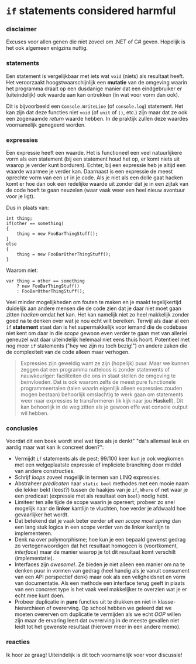 # `if` statements considered harmful
### disclaimer
Excuses voor allen genen die niet zoveel om .NET of C# geven. 
Hopelijk is het ook algemeen enigzins nuttig.

### statements
Een statement is vergelijkbaar met iets wat `void` (niets) als resultaat heeft. Het veroorzaakt hoogstwaarschijnlijk een **mutatie** van de omgeving waarin het programma draait op een dusdanige manier dat een eindgebruiker er (uiteindelijk) ook waarde aan kan ontrekken (in wat voor vorm dan ook).

Dit is bijvoorbeeld een `Console.WriteLine` (of `console.log`) statement. Het kan zijn dat deze functies niet `void` (of `unit` of `()`, etc.) zijn maar dat ze ook een zogenaamde *return* waarde hebben. In de praktijk zullen deze waardes voornamelijk genegeerd worden.

### expressies
Een expressie heeft een waarde. Het is functioneel een veel natuurlijkere vorm als een statement (bij een statement houd het op, er komt niets uit waarop je verder kunt borduren). Echter, bij een expressie heb je altijd een waarde waarmee je verder kan. Daarnaast is een expressie de meest oprechte vorm van een `if` in je code. Als je niet als een dolle gaat hacken komt er hoe dan ook een redelijke waarde uit zonder dat je in een zijtak van de code hoeft te gaan neuzelen (waar vaak weer een heel nieuw avontuur voor je ligt).

Dus in plaats van:

    int thing;
    if(other == something)
    {
        thing = new FooBarThingStuff();
    }
    else
    {
        thing = new FooBarOtherThingStuff();    
    }

Waarom niet:

    var thing = other == something 
        ? new FooBarThingStuff() 
        : FooBarOtherThingStuff();

Veel minder mogelijkheden om fouten te maken en je maakt tegelijkertijd duidelijk aan andere mensen die de code zien dat je daar niet moet gaan zitten *hacken* omdat het kan. Het kan namelijk niet zo heel makkelijk zonder goed na te denken over wat je nou echt wilt bereiken. Terwijl als daar al een `if` **statement** staat dan is het supermakkelijk voor iemand die de codebase niet kent om daar in die *scope* gewoon even verder te gaan met van allerlei geneuzel wat daar uiteindelijk helemaal niet eens thuis hoort. Potentieel met nog meer `if` statements ("hey we zijn nu toch bezig!") en andere zaken die de complexiteit van de code alleen maar verhogen.

> Expressies zijn geweldig want ze zijn (hopelijk) puur. Maar we kunnen zeggen dat een programma nutteloos is zonder statements of nauwkeuriger: faciliteiten die ons in staat stellen de omgeving te beinvloeden. Dat is ook waarom zelfs de meest pure functionele programmeertalen (talen waarin eigenlijk alleen expressies zouden mogen bestaan) behoorlijk omslachtig te werk gaan om statements weer naar expressies te transformeren (ik kijk naar jou **Haskell**). Dit kan behoorlijk in de weg zitten als je gewoon effe wat console output wil hebben.

### conclusies
Voordat dit een boek wordt snel wat tips als je denkt" "da's allemaal leuk en aardig maar wat kan ik concreet doen?":

* Vermijdt `if` statements als de pest; 99/100 keer kun je ook wegkomen met een welgeplaatste expressie of impliciete branching door middel van andere constructies.
* Schrijf *loops* zoveel mogelijk in termen van LINQ expressies.
* Abstraheer *predicaten* naar `static bool` methodes met een mooie naam die lekker bekt (leest?) tussen de haakjes van je `if`, `Where` of net waar je een predicaat (expressie met als resultaat een `bool`) nodig hebt.
* Limiteer ten alle tijde de scope waarin je opereert; probeer zo snel mogelijk naar de **linker** kantlijn te vluchten, hoe verder je afdwaald hoe gevaarlijker het wordt. 
* Dat betekend dat je vaak beter eerder *uit een scope moet spring* dan een lang stuk logica in een scope verder van de linker kantlijn te implementeren.
* Denk na over polymorphisme; hoe kun je een bepaald gewenst gedrag zo vertegenwoordigen dat het resultaat homogeen is (voortkoment, *interface*) maar de manier waarop je tot dit resultaat komt verschilt (implementatie).
* Interfaces zijn *awesome*!. Ze bieden je niet alleen een manier om na te denken puur in vormen van gedrag (heel handig als je vanuit consument van een API perspectief denk) maar ook als een veligheidsnet en vorm van documentatie. Als een methode een interface terug geeft in plaats van een concreet type is het vaak veel makkelijker te overzien wat je er echt mee kunt doen.
* Probeer duplicatie in **pure** functies uit te drukken en niet in klasse-hierarchieen of overerving. Op school hebben we geleerd dat we moeten overerven om duplicatie te vermijden als we echt *OOP* willen zijn maar de ervaring leert dat overerving in de meeste gevallen niet leidt tot het gewenste resultaat (hierover meer in een andere memo).

### reacties
Ik hoor ze graag! Uiteindelijk is dit toch voornamelijk voer voor discussie!